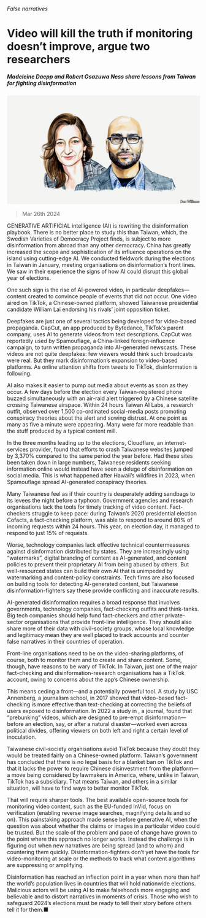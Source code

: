 ###### False narratives

# Video will kill the truth if monitoring doesn’t improve, argue two researchers 

##### Madeleine Daepp and Robert Osazuwa Ness share lessons from Taiwan for fighting disinformation 

![image](images/20240330_BID001.jpg) 

> Mar 26th 2024 

GENERATIVE ARTIFICIAL intelligence (AI) is rewriting the disinformation playbook. There is no better place to study this than Taiwan, which, the Swedish Varieties of Democracy Project finds, is subject to more disinformation from abroad than any other democracy. China has greatly increased the scope and sophistication of its influence operations on the island using cutting-edge AI. We conducted fieldwork during the elections in Taiwan in January, meeting organisations on disinformation’s front lines. We saw in their experience the signs of how AI could disrupt this global year of elections.

One such sign is the rise of AI-powered video, in particular deepfakes—content created to convince people of events that did not occur. One video aired on TikTok, a Chinese-owned platform, showed Taiwanese presidential candidate William Lai endorsing his rivals’ joint opposition ticket.

Deepfakes are just one of several tactics being developed for video-based propaganda. CapCut, an app produced by Bytedance, TikTok’s parent company, uses AI to generate videos from text descriptions. CapCut was reportedly used by Spamouflage, a China-linked foreign-influence campaign, to turn written propaganda into AI-generated newscasts. These videos are not quite deepfakes: few viewers would think such broadcasts were real. But they mark disinformation’s expansion to video-based platforms. As online attention shifts from tweets to TikTok, disinformation is following.

AI also makes it easier to pump out media about events as soon as they occur. A few days before the election every Taiwan-registered phone buzzed simultaneously with an air-raid alert triggered by a Chinese satellite crossing Taiwanese airspace. Within 24 hours Taiwan AI Labs, a research outfit, observed over 1,500 co-ordinated social-media posts promoting conspiracy theories about the alert and sowing distrust. At one point as many as five a minute were appearing. Many were far more readable than the stuff produced by a typical content mill. 

In the three months leading up to the elections, Cloudflare, an internet-services provider, found that efforts to crash Taiwanese websites jumped by 3,370% compared to the same period the year before. Had these sites been taken down in large numbers, Taiwanese residents seeking information online would instead have seen a deluge of disinformation on social media. This is what happened after Hawaii’s wildfires in 2023, when Spamouflage spread AI-generated conspiracy theories.

Many Taiwanese feel as if their country is desperately adding sandbags to its levees the night before a typhoon. Government agencies and research organisations lack the tools for timely tracking of video content. Fact-checkers struggle to keep pace: during Taiwan’s 2020 presidential election Cofacts, a fact-checking platform, was able to respond to around 80% of incoming requests within 24 hours. This year, on election day, it managed to respond to just 15% of requests.

Worse, technology companies lack effective technical countermeasures against disinformation distributed by states. They are increasingly using “watermarks”, digital branding of content as AI-generated, and content policies to prevent their proprietary AI from being abused by others. But well-resourced states can build their own AI that is unimpeded by watermarking and content-policy constraints. Tech firms are also focused on building tools for detecting AI-generated content, but Taiwanese disinformation-fighters say these provide conflicting and inaccurate results. 

AI-generated disinformation requires a broad response that involves governments, technology companies, fact-checking outfits and think-tanks. Big tech companies should help fund fact-checkers and other private-sector organisations that provide front-line intelligence. They should also share more of their data with civil-society groups, whose local knowledge and legitimacy mean they are well placed to track accounts and counter false narratives in their countries of operation.

Front-line organisations need to be on the video-sharing platforms, of course, both to monitor them and to create and share content. Some, though, have reasons to be wary of TikTok. In Taiwan, just one of the major fact-checking and disinformation-research organisations has a TikTok account, owing to concerns about the app’s Chinese ownership. 

This means ceding a front—and a potentially powerful tool. A study by USC Annenberg, a journalism school, in 2017 showed that video-based fact-checking is more effective than text-checking at correcting the beliefs of users exposed to disinformation. In 2022 a study in , a journal, found that “prebunking” videos, which are designed to pre-empt disinformation—before an election, say, or after a natural disaster—worked even across political divides, offering viewers on both left and right a certain level of inoculation.

Taiwanese civil-society organisations avoid TikTok because they doubt they would be treated fairly on a Chinese-owned platform. Taiwan’s government has concluded that there is no legal basis for a blanket ban on TikTok and that it lacks the power to require Chinese disinvestment from the platform—a move being considered by lawmakers in America, where, unlike in Taiwan, TikTok has a subsidiary. That means Taiwan, and others in a similar situation, will have to find ways to better monitor TikTok.

That will require sharper tools. The best available open-source tools for monitoring video content, such as the EU-funded InVid, focus on verification (enabling reverse image searches, magnifying details and so on). This painstaking approach made sense before generative AI, when the question was about whether the claims or images in a particular video could be trusted. But the scale of the problem and pace of change have grown to the point where this approach no longer works. Instead the challenge is in figuring out when new narratives are being spread (and to whom) and countering them quickly. Disinformation-fighters don’t yet have the tools for video-monitoring at scale or the methods to track what content algorithms are suppressing or amplifying. 

Disinformation has reached an inflection point in a year when more than half the world’s population lives in countries that will hold nationwide elections. Malicious actors will be using AI to make falsehoods more engaging and believable and to distort narratives in moments of crisis. Those who wish to safeguard 2024’s elections must be ready to tell their story before others tell it for them.■


